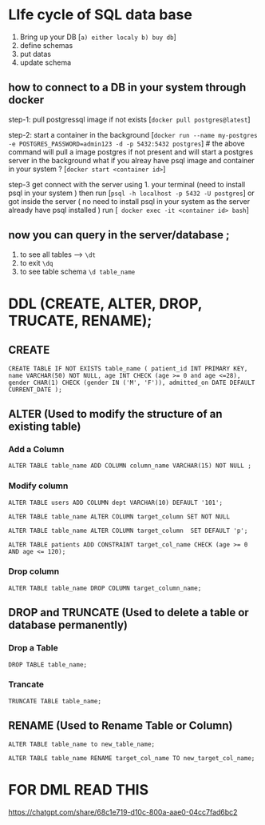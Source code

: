 # LIfe cycle of SQL data base 
1. Bring up your DB [` a) either localy b) buy db `]
2. define schemas 
3. put datas
4. update schema


## how to connect to a DB in your system through docker 

step-1: pull postgressql image if not exists [` docker pull postgres@latest `]

step-2: start a container in the background [` docker run --name my-postgres -e POSTGRES_PASSWORD=admin123 -d -p 5432:5432 postgres `]
        # the above command will pull a image postgres if not present and will start a postgres server in the background
        what if you alreay have psql image and container in your system ? 
        [` docker start <container id> `]

step-3  get connect with the server using 1. your terminal (need to install psql in your system ) then 
        run [` psql -h localhost -p 5432 -U postgres `]
        or got inside the server ( no need to install psql in your system as the server already have psql installed )
        run [` docker exec -it <container id> bash`]

## now you can query in the server/database ;
1. to see all tables --> `\dt`
2. to exit `\dq`
3. to see table schema `\d table_name`

# DDL (CREATE, ALTER, DROP, TRUCATE, RENAME);
## CREATE

`CREATE TABLE IF NOT EXISTS table_name (
    patient_id INT PRIMARY KEY,
    name VARCHAR(50) NOT NULL,
    age INT CHECK (age >= 0 and age <=28),
    gender CHAR(1) CHECK (gender IN ('M', 'F')),
    admitted_on DATE DEFAULT CURRENT_DATE
);`
## ALTER (Used to modify the structure of an  existing table)
### Add a Column
`ALTER TABLE table_name ADD COLUMN column_name VARCHAR(15) NOT NULL ;`

### Modify column 
`ALTER TABLE users ADD COLUMN dept VARCHAR(10) DEFAULT '101'; `

`ALTER TABLE table_name ALTER COLUMN target_column SET NOT NULL`

`ALTER TABLE table_name ALTER COLUMN target_column  SET DEFAULT 'p';`

`ALTER TABLE patients ADD CONSTRAINT target_col_name CHECK (age >= 0 AND age <= 120);`


### Drop column 
`ALTER TABLE table_name DROP COLUMN target_column_name;`

## DROP  and TRUNCATE (Used to delete a table or database permanently)
### Drop a Table
`DROP TABLE table_name;`

### Trancate
`TRUNCATE TABLE table_name;`

## RENAME (Used to Rename Table or Column)
`ALTER TABLE table_name to new_table_name;`

`ALTER TABLE table_name RENAME target_col_name TO new_target_col_name;`


# FOR DML READ THIS 
https://chatgpt.com/share/68c1e719-d10c-800a-aae0-04cc7fad6bc2



 